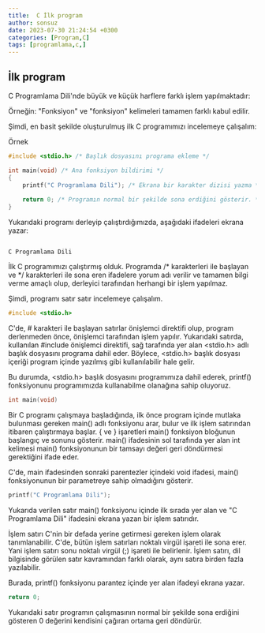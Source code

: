 ```yaml
---
title:  C İlk program
author: sonsuz
date: 2023-07-30 21:24:54 +0300
categories: [Program,C]
tags: [programlama,c,]
---
```




## İlk program

C Programlama Dili'nde büyük ve küçük harflere farklı işlem yapılmaktadır:

Örneğin: "Fonksiyon" ve "fonksiyon" kelimeleri tamamen farklı kabul edilir.

Şimdi, en basit şekilde oluşturulmuş ilk C programımızı incelemeye çalışalım:

Örnek

```c
#include <stdio.h> /* Başlık dosyasını programa ekleme */

int main(void) /* Ana fonksiyon bildirimi */
{
    printf("C Programlama Dili"); /* Ekrana bir karakter dizisi yazma */
    
	return 0; /* Programın normal bir şekilde sona erdiğini gösterir. */
}
```

Yukarıdaki programı derleyip çalıştırdığımızda, aşağıdaki ifadeleri ekrana yazar:

```

C Programlama Dili

```

İlk C programımızı çalıştırmış olduk. Programda /\* karakterleri ile başlayan ve \*/ karakterleri ile sona eren ifadelere yorum adı verilir ve tamamen bilgi verme amaçlı olup, derleyici tarafından herhangi bir işlem yapılmaz.

Şimdi, programı satır satır incelemeye çalışalım.

```c
#include <stdio.h>
```

C'de, # karakteri ile başlayan satırlar önişlemci direktifi olup, program derlenmeden önce, önişlemci tarafından işlem yapılır. Yukarıdaki satırda, kullanılan #include önişlemci direktifi, sağ tarafında yer alan <stdio.h> adlı başlık dosyasını programa dahil eder. Böylece, <stdio.h> başlık dosyası içeriği program içinde yazılmış gibi kullanılabilir hale gelir.

Bu durumda, <stdio.h> başlık dosyasını programımıza dahil ederek, printf() fonksiyonunu programımızda kullanabilme olanağına sahip oluyoruz.

```c
int main(void)
```

Bir C programı çalışmaya başladığında, ilk önce program içinde mutlaka bulunması gereken main() adlı fonksiyonu arar, bulur ve ilk işlem satırından itibaren çalıştırmaya başlar. { ve } işaretleri main() fonksiyon bloğunun başlangıç ve sonunu gösterir. main() ifadesinin sol tarafında yer alan int kelimesi main() fonksiyonunun bir tamsayı değeri geri döndürmesi gerektiğini ifade eder.

C'de, main ifadesinden sonraki parentezler içindeki void ifadesi, main() fonksiyonunun bir parametreye sahip olmadığını gösterir.

```c
printf("C Programlama Dili");
```

Yukarıda verilen satır main() fonksiyonu içinde ilk sırada yer alan ve "C Programlama Dili" ifadesini ekrana yazan bir işlem satırıdır.

İşlem satırı C'nin bir defada yerine getirmesi gereken işlem olarak tanımlanabilir. C'de, bütün işlem satırları noktalı virgül işareti ile sona erer. Yani işlem satırı sonu noktalı virgül (;) işareti ile belirlenir. İşlem satırı, dil bilgisinde görülen satır kavramından farklı olarak, aynı satıra birden fazla yazılabilir.

Burada, printf() fonksiyonu parantez içinde yer alan ifadeyi ekrana yazar.

```c
return 0;
```

Yukarıdaki satır programın çalışmasının normal bir şekilde sona erdiğini gösteren 0 değerini kendisini çağıran ortama geri döndürür.
